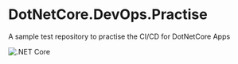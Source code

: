 # DotNetCore.DevOps.Practise
A sample test repository to practise the CI/CD for DotNetCore Apps

![.NET Core](https://github.com/simpleminds619/DotNetCore.DevOps.Practise/workflows/.NET%20Core/badge.svg?branch=develop)
